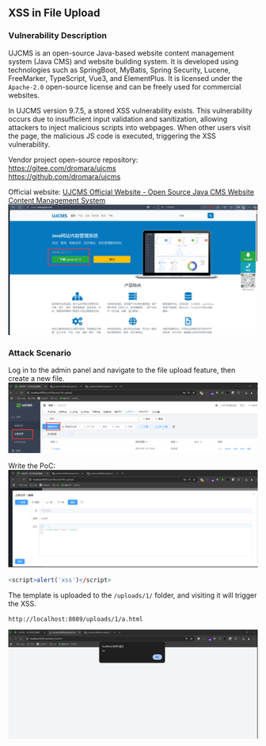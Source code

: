 ## XSS in File Upload

### Vulnerability Description

UJCMS is an open-source Java-based website content management system (Java CMS) and website building system. It is developed using technologies such as SpringBoot, MyBatis, Spring Security, Lucene, FreeMarker, TypeScript, Vue3, and ElementPlus. It is licensed under the `Apache-2.0` open-source license and can be freely used for commercial websites.

In UJCMS version 9.7.5, a stored XSS vulnerability exists. This vulnerability occurs due to insufficient input validation and sanitization, allowing attackers to inject malicious scripts into webpages. When other users visit the page, the malicious JS code is executed, triggering the XSS vulnerability.

Vendor project open-source repository:  
https://gitee.com/dromara/ujcms  
https://github.com/dromara/ujcms  

Official website: [UJCMS Official Website - Open Source Java CMS Website Content Management System](https://www.ujcms.com/)  
![](./public/1.png)

### Attack Scenario

Log in to the admin panel and navigate to the file upload feature, then create a new file.  
![](./public/3-1.png)  

Write the PoC:  
![](./public/3-2.png)  
```r
<script>alert('xss')</script>
```

The template is uploaded to the `/uploads/1/` folder, and visiting it will trigger the XSS.  
```
http://localhost:8089/uploads/1/a.html
```
![](./public/3-3.png)